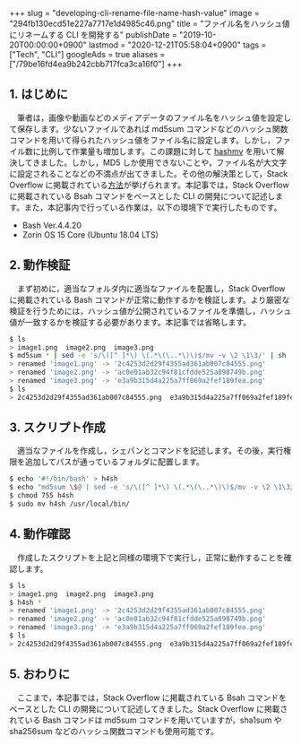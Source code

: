 +++
slug = "developing-cli-rename-file-name-hash-value"
image = "294fb130ecd51e227a7717e1d4985c46.png"
title = "ファイル名をハッシュ値にリネームする CLI を開発する"
publishDate = "2019-10-20T00:00:00+0900"
lastmod = "2020-12-21T05:58:04+0900"
tags = ["Tech", "CLI"]
googleAds = true
aliases = ["/79be16fd4ea9b242cbb717fca3ca16f0"]
+++

## 1. はじめに

　筆者は，画像や動画などのメディアデータのファイル名をハッシュ値を設定して保存します。少ないファイルであれば md5sum コマンドなどのハッシュ関数コマンドを用いて得られたハッシュ値をファイル名に設定します。しかし，ファイル数に比例して作業量も増加します。この課題に対して [hashmv](https://github.com/dyama/hashmv) を用いて解決してきました。しかし，MD5 しか使用できないことや，ファイル名が大文字に設定されることなどの不満点が出てきました。その他の解決策として，Stack Overflow に掲載されている[方法](https://stackoverflow.com/questions/8201729/rename-files-to-md5-sum-extension-bash)が挙げられます。本記事では，Stack Overflow に掲載されている Bsah コマンドをベースとした CLI の開発について記述します。また，本記事内で行っている作業は，以下の環境下で実行したものです。

* Bash Ver.4.4.20
* Zorin OS 15 Core (Ubuntu 18.04 LTS)

## 2. 動作検証

　まず初めに，適当なフォルダ内に適当なファイルを配置し，Stack Overflow に掲載されている Bash コマンドが正常に動作するかを検証します。より厳密な検証を行うためには，ハッシュ値が公開されているファイルを準備し，ハッシュ値が一致するかを検証する必要があります。本記事では省略します。

 ```bash
$ ls
> image1.png  image2.png  image3.png
$ md5sum * | sed -e 's/\([^ ]*\) \(.*\(\..*\)\)$/mv -v \2 \1\3/' | sh
> renamed 'image1.png' -> '2c4253d2d29f4355ad361ab007c84555.png'
> renamed 'image2.png' -> 'ac0e01ab32c94f81cfdde525a898749b.png'
> renamed 'image3.png' -> 'e3a9b315d4a225a7ff069a2fef189fea.png'
$ ls
> 2c4253d2d29f4355ad361ab007c84555.png  e3a9b315d4a225a7ff069a2fef189fea.png ac0e01ab32c94f81cfdde525a898749b.png
 ```

## 3. スクリプト作成

　適当なファイルを作成し，シェバンとコマンドを記述します。その後，実行権限を追加してパスが通っているフォルダに配置します。

```bash
$ echo '#!/bin/bash' > h4sh
$ echo "md5sum \$@ | sed -e 's/\([^ ]*\) \(.*\(\..*\)\)$/mv -v \2 \1\3/' | sh" >> h4sh
$ chmod 755 h4sh
$ sudo mv h4sh /usr/local/bin/
```
## 4. 動作確認

　作成したスクリプトを上記と同様の環境下で実行し，正常に動作することを確認します。

```bash
$ ls
> image1.png  image2.png  image3.png
$ h4sh *
> renamed 'image1.png' -> '2c4253d2d29f4355ad361ab007c84555.png'
> renamed 'image2.png' -> 'ac0e01ab32c94f81cfdde525a898749b.png'
> renamed 'image3.png' -> 'e3a9b315d4a225a7ff069a2fef189fea.png'
$ ls
> 2c4253d2d29f4355ad361ab007c84555.png  e3a9b315d4a225a7ff069a2fef189fea.png ac0e01ab32c94f81cfdde525a898749b.png
```

## 5. おわりに

　ここまで，本記事では，Stack Overflow に掲載されている Bsah コマンドをベースとした CLI の開発について記述してきました。Stack Overflow に掲載されている Bash コマンドは md5sum コマンドを用いていますが，sha1sum や sha256sum などのハッシュ関数コマンドも使用可能です。